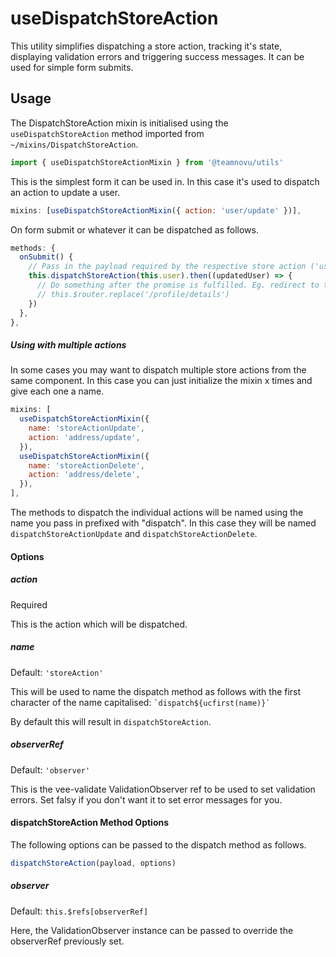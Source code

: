 useDispatchStoreAction
=================

This utility simplifies dispatching a store action, tracking it's state, displaying validation errors and triggering success messages. It can be used for simple form submits.

## Usage

The DispatchStoreAction mixin is initialised using the `useDispatchStoreAction` method imported from `~/mixins/DispatchStoreAction`.

```javascript
import { useDispatchStoreActionMixin } from '@teamnovu/utils'
```

This is the simplest form it can be used in. In this case it's used to dispatch an action to update a user.

```javascript
mixins: [useDispatchStoreActionMixin({ action: 'user/update' })],
```

On form submit or whatever it can be dispatched as follows.

```javascript
methods: {
  onSubmit() {
    // Pass in the payload required by the respective store action ('user/update' in this case).
    this.dispatchStoreAction(this.user).then((updatedUser) => {
      // Do something after the promise is fulfilled. Eg. redirect to the overview.
      // this.$router.replace('/profile/details')
    })
  },
},
```

##### Using with multiple actions

In some cases you may want to dispatch multiple store actions from the same component. In this case you can just initialize the mixin x times and give each one a name.

```javascript
mixins: [
  useDispatchStoreActionMixin({
    name: 'storeActionUpdate',
    action: 'address/update',
  }),
  useDispatchStoreActionMixin({
    name: 'storeActionDelete',
    action: 'address/delete',
  }),
],
```

The methods to dispatch the individual actions will be named using the name you pass in prefixed with "dispatch". In this case they will be named `dispatchStoreActionUpdate` and `dispatchStoreActionDelete`.

#### Options

##### action

Required

This is the action which will be dispatched.

##### name

Default: `'storeAction'`

This will be used to name the dispatch method as follows with the first character of the name capitalised: `` `dispatch${ucfirst(name)}` ``

By default this will result in `dispatchStoreAction`.

##### observerRef

Default: `'observer'`

This is the vee-validate ValidationObserver ref to be used to set validation errors. Set falsy if you don't want it to set error messages for you.

#### dispatchStoreAction Method Options

The following options can be passed to the dispatch method as follows.

```javascript
dispatchStoreAction(payload, options)
```

##### observer

Default: `this.$refs[observerRef]`

Here, the ValidationObserver instance can be passed to override the observerRef previously set.

